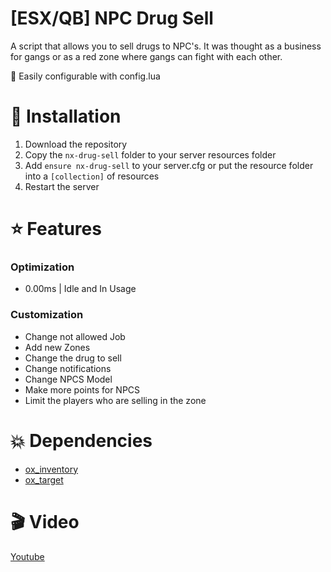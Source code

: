# [ESX/QB] NPC Drug Sell

A script that allows you to sell drugs to NPC's. It was thought as a business for gangs or as a red zone where gangs can fight with each other.

🚀 Easily configurable with config.lua

# 🔗 Installation
1. Download the repository
2. Copy the `nx-drug-sell` folder to your server resources folder
3. Add `ensure nx-drug-sell` to your server.cfg or put the resource folder into a `[collection]` of resources
4. Restart the server

# ⭐ Features

### Optimization
  * 0.00ms | Idle and In Usage
### Customization
  * Change not allowed Job
  * Add new Zones
  * Change the drug to sell
  * Change notifications
  * Change NPCS Model
  * Make more points for NPCS
  * Limit the players who are selling in the zone

# 💥 Dependencies
- [ox_inventory](https://github.com/overextended/ox_inventory)
- [ox_target](https://github.com/overextended/ox_target)

# 🎬 Video
[Youtube](https://youtu.be/hc5h93AZcXU)
